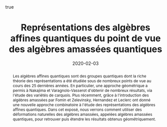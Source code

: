 ﻿---
title: Représentations des algèbres affines quantiques du point de vue des algèbres amassées quantiques

event: Colloque Tournant du GDR
event_url: https://www.math.u-psud.fr/~plamondon/colloqueTournant/

location: IHP
address:

  city: Paris

  country: France

#summary: An example talk using Academic's Markdown slides feature.
abstract: "Les algèbres affines quantiques sont des groupes quantiques dont la riche théorie des représentations a été étudiée sous de nombreux points de vue au cours des 25 dernières années. En particulier, une approche géométrique a permis à Nakajima et Varagnolo-Vasserot d'obtenir de nombreux résultats, via l'étude des variétés de carquois. Plus récemment, grâce à l'introduction des algèbres amassées par Fomin et Zelevinsky, Hernandez et Leclerc ont donné une nouvelle approche combinatoire à l'étude des représentations des algèbres affines quantiques. Dans cet exposé, nous verrons comment utiliser des déformations naturelles des algèbres amassées, appelées algèbres amassées quantiques, pour retrouver puis étendre les résultats obtenus géométriquement."

# Talk start and end times.
#   End time can optionally be hidden by prefixing the line with `#`.
date: "2020-02-03"
#date_end: "2030-06-01T15:00:00Z"
all_day: true

# Schedule page publish date (NOT talk date).
publishDate: "2020-01-17"

authors: []
tags: []

# Is this a featured talk? (true/false)
featured: false

image:
  caption: 'Image credit: [**Unsplash**](https://unsplash.com/photos/bzdhc5b3Bxs)'
  focal_point: Right

links:
# - icon: twitter
#  icon_pack: fab
#  name: Follow
#  url: https://twitter.com/georgecushen
url_code: ""
url_pdf: ""
url_slides: ""
url_video: ""

# Markdown Slides (optional).
#   Associate this talk with Markdown slides.
#   Simply enter your slide deck's filename without extension.
#   E.g. `slides = "example-slides"` references `content/slides/example-slides.md`.
#   Otherwise, set `slides = ""`.
slides :

# Projects (optional).
#   Associate this post with one or more of your projects.
#   Simply enter your project's folder or file name without extension.
#   E.g. `projects = ["internal-project"]` references `content/project/deep-learning/index.md`.
#   Otherwise, set `projects = []`.
projects :

# Enable math on this page?
math: true
---

